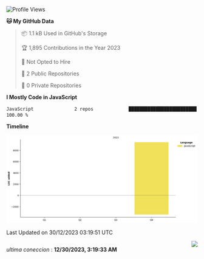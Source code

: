<!--START_SECTION:waka-->
![Profile Views](http://img.shields.io/badge/Profile%20Views-2725-blue)

**🐱 My GitHub Data** 

> 📦 1.1 kB Used in GitHub's Storage 
 > 
> 🏆 1,895 Contributions in the Year 2023
 > 
> 🚫 Not Opted to Hire
 > 
> 📜 2 Public Repositories 
 > 
> 🔑 0 Private Repositories 
 > 
**I Mostly Code in JavaScript** 

```text
JavaScript               2 repos             █████████████████████████   100.00 % 
```



**Timeline**

![Lines of Code chart](https://raw.githubusercontent.com/DaniDeDos/DaniDeDos/master/assets/bar_graph.png)


 Last Updated on 30/12/2023 03:19:51 UTC
<!--END_SECTION:waka-->
<div style="display: flex; justify-content: space-between;">
 <p align="right"><i>ultima coneccion</i> : <b>12/30/2023, 3:19:33 AM</b></p> 
 <img src="https://img.shields.io/badge/GitHub%20Action%20Status-Online-brightgreen?style=flat&logo=githubactions&logoColor=%23ffffff&labelColor=%23181717&color=%232088FF" />
</div>



